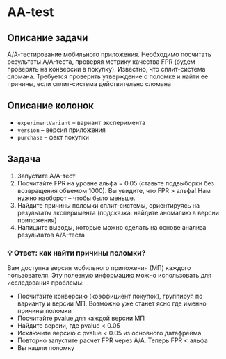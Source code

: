 # AA-test
## Описание задачи
А/А-тестирование мобильного приложения. Необходимо посчитать результаты A/A-теста, проверяя метрику качества FPR (будем проверять на конверсии в покупку). Известно, что сплит-система сломана. Требуется проверить утверждение о поломке и найти ее причины, если сплит-система действительно сломана

## Описание колонок
* `experimentVariant` – вариант эксперимента
* `version` – версия приложения
* `purchase` – факт покупки

## Задача
1. Запустите A/A-тест
2. Посчитайте FPR на уровне альфа = 0.05 (ставьте подвыборки без возвращения объемом 1000). Вы увидите, что FPR > альфа! Нам нужно наоборот – чтобы было меньше.
3. Найдите причины поломки сплит-системы, ориентируясь на результаты эксперимента (подсказка: найдите аномалию в версии приложения)
4. Напишите выводы, которые можно сделать на основе анализа результатов A/A-теста

### 💡 Ответ: как найти причины поломки?

Вам доступна версия мобильного приложения (МП) каждого пользователя. Эту полезную информацию можно использовать для исследования проблемы:

* Посчитайте конверсию (коэффициент покупок), группируя по варианту и версии МП. Возможно уже станет ясно где именно причины поломки
* Посчитайте pvalue для каждой версии МП
* Найдите версии, где pvalue < 0.05
* Исключите версию с pvalue < 0.05 из основного датафрейма
* Повторно запустите расчет FPR через A/A. Теперь FPR < альфа
* Вы нашли поломку
